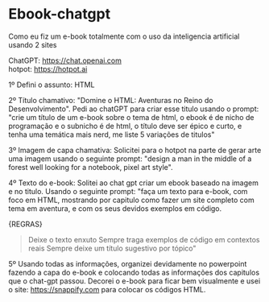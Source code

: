 # Ebook-chatgpt

Como eu fiz um e-book totalmente com o uso da inteligencia artificial usando 2 sites

ChatGPT: https://chat.openai.com <br>
hotpot: https://hotpot.ai

1º Defini o assunto: HTML

2º Título chamativo: "Domine o HTML: Aventuras no Reino do Desenvolvimento".
Pedi ao chatGPT para criar esse titulo usando o prompt: "crie um título de um e-book sobre o tema de html, o ebook é de nicho de programação e o subnicho é de html, o título deve ser épico e curto, e tenha uma temática mais nerd, me liste 5 variações de titulos"

3º Imagem de capa chamativa: Solicitei para o hotpot na parte de gerar arte uma imagem usando o seguinte prompt: "design a man in the middle of a forest well looking for a notebook, pixel art style".

4º Texto do e-book: Solitei ao chat gpt criar um ebook baseado na imagem e no titulo.
Usando o seguinte prompt: "faça um texto para e-book, com foco em HTML,  mostrando por capitulo como fazer um site completo com tema em aventura, e com os seus devidos exemplos em código.

{REGRAS}
> Deixe o texto enxuto
> Sempre traga exemplos de código em contextos reais
> Sempre deixe um título sugestivo por tópico"

5º Usando todas as informações, organizei devidamente no powerpoint fazendo a capa do e-book e colocando todas as informações dos capitulos que o chat-gpt passou. Decorei o e-book para ficar bem visualmente e usei o site: https://snappify.com para colocar os códigos HTML.
